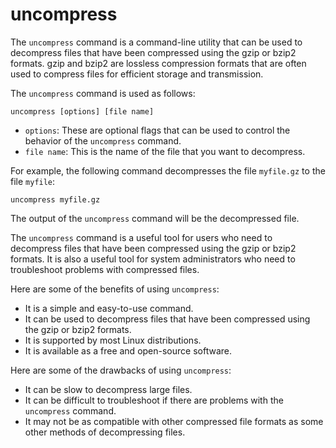# uncompress

The `uncompress` command is a command-line utility that can be used to decompress files that have been compressed using the gzip or bzip2 formats. gzip and bzip2 are lossless compression formats that are often used to compress files for efficient storage and transmission.

The `uncompress` command is used as follows:

```
uncompress [options] [file name]
```

* `options`: These are optional flags that can be used to control the behavior of the `uncompress` command.
* `file name`: This is the name of the file that you want to decompress.

For example, the following command decompresses the file `myfile.gz` to the file `myfile`:

```
uncompress myfile.gz
```

The output of the `uncompress` command will be the decompressed file.

The `uncompress` command is a useful tool for users who need to decompress files that have been compressed using the gzip or bzip2 formats. It is also a useful tool for system administrators who need to troubleshoot problems with compressed files.

Here are some of the benefits of using `uncompress`:

* It is a simple and easy-to-use command.
* It can be used to decompress files that have been compressed using the gzip or bzip2 formats.
* It is supported by most Linux distributions.
* It is available as a free and open-source software.

Here are some of the drawbacks of using `uncompress`:

* It can be slow to decompress large files.
* It can be difficult to troubleshoot if there are problems with the `uncompress` command.
* It may not be as compatible with other compressed file formats as some other methods of decompressing files.
